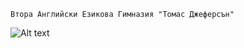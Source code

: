 <p align="center">

    Втора Английски Езикова Гимназия "Томас Джеферсън"

![Alt text](Gallery_short.png?raw=true)


</p>
